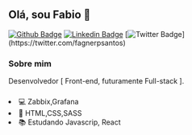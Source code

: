 ## Olá, sou Fabio 👋

[![Github Badge](https://img.shields.io/badge/-Github-000?style=flat-square&logo=Github&logoColor=white&link=https://github.com/fabioaes)](https://github.com/fagnerpsantos)
[![Linkedin Badge](https://img.shields.io/badge/-LinkedIn-blue?style=flat-square&logo=Linkedin&logoColor=white&link=https://www.linkedin.com/in/fabio-santos-/)](https://www.linkedin.com/in/fagnerpsantos/)
[![Twitter Badge](https://img.shields.io/badge/-Twitter-1ca0f1?style=flat-square&labelColor=1ca0f1&logo=twitter&logoColor=white&link=https://twitter.com/fabiosanntos_)](https://twitter.com/fagnerpsantos)

### Sobre mim 
Desenvolvedor [ Front-end, futuramente Full-stack ].

###

  <li>💻 Zabbix,Grafana </li>
  <li>🏁 HTML,CSS,SASS</li>
  <li>📚 Estudando Javascrip, React</li>
 </ul>
 
